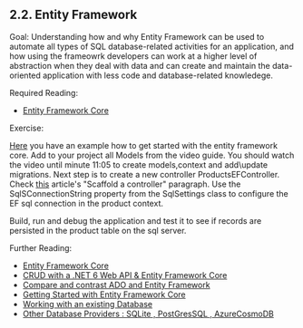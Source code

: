 ## 2.2. Entity Framework

Goal: 
Understanding how and why Entity Framework can be used to automate all types of SQL database-related activities for an application, and how using the frameowrk developers can work at a higher level of abstraction when they deal with data and can create and maintain the data-oriented application with less code and database-related knowledege.

Required Reading: 
 - [Entity Framework Core](https://www.entityframeworktutorial.net/efcore/entity-framework-core.aspx)

Exercise:

[Here](https://www.youtube.com/watch?v=SryQxUeChMc) you have an example how to get started with the entity framework core.
Add to your project all Models from the video guide.
You should watch the video until minute 11:05 to create models,context and add\update migrations.
Next step is to create a new controller ProductsEFController.
Check [this](https://learn.microsoft.com/en-us/aspnet/core/tutorials/first-web-api?view=aspnetcore-7.0&tabs=visual-studio) article's "Scaffold a controller" paragraph.
Use the SqlSConnectionString property from the SqlSettings class to configure the EF sql connection in the product context.

Build, run and debug the application and test it to see if records are persisted in the product table on the sql server.

Further Reading:
* [Entity Framework Core](https://learn.microsoft.com/en-us/ef/core/)
* [CRUD with a .NET 6 Web API & Entity Framework Core](https://www.youtube.com/watch?v=Fbf_ua2t6v4)
* [Compare and contrast ADO and Entity Framework](https://blog.devart.com/ado-net-vs-entity-framework.html)
* [Getting Started with Entity Framework Core](https://www.youtube.com/watch?v=SryQxUeChMc)
* [Working with an existing Database](https://www.youtube.com/watch?v=DCYVfLT5_QI)
* [Other Database Providers : SQLite , PostGresSQL , AzureCosmoDB](https://www.youtube.com/watch?v=moRmKo3nrN4)